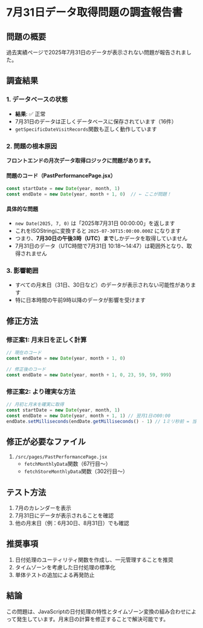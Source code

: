 # 7月31日データ取得問題の調査報告書

## 問題の概要
過去実績ページで2025年7月31日のデータが表示されない問題が報告されました。

## 調査結果

### 1. データベースの状態
- **結果**: ✅ 正常
- 7月31日のデータは正しくデータベースに保存されています（16件）
- `getSpecificDateVisitRecords`関数も正しく動作しています

### 2. 問題の根本原因
**フロントエンドの月次データ取得ロジックに問題があります。**

#### 問題のコード（PastPerformancePage.jsx）
```javascript
const startDate = new Date(year, month, 1)
const endDate = new Date(year, month + 1, 0)  // ← ここが問題！
```

#### 具体的な問題
- `new Date(2025, 7, 0)` は「2025年7月31日 00:00:00」を返します
- これをISOStringに変換すると `2025-07-30T15:00:00.000Z` になります
- つまり、**7月30日の午後3時（UTC）まで**しかデータを取得していません
- 7月31日のデータ（UTC時間で7月31日 10:18〜14:47）は範囲外となり、取得されません

### 3. 影響範囲
- すべての月末日（31日、30日など）のデータが表示されない可能性があります
- 特に日本時間の午前9時以降のデータが影響を受けます

## 修正方法

### 修正案1: 月末日を正しく計算
```javascript
// 現在のコード
const endDate = new Date(year, month + 1, 0)

// 修正後のコード
const endDate = new Date(year, month + 1, 0, 23, 59, 59, 999)
```

### 修正案2: より確実な方法
```javascript
// 月初と月末を確実に取得
const startDate = new Date(year, month, 1)
const endDate = new Date(year, month + 1, 1) // 翌月1日の00:00
endDate.setMilliseconds(endDate.getMilliseconds() - 1) // 1ミリ秒前 = 当月末の23:59:59.999
```

## 修正が必要なファイル
1. `/src/pages/PastPerformancePage.jsx`
   - `fetchMonthlyData`関数（67行目〜）
   - `fetchStoreMonthlyData`関数（302行目〜）

## テスト方法
1. 7月のカレンダーを表示
2. 7月31日にデータが表示されることを確認
3. 他の月末日（例：6月30日、8月31日）でも確認

## 推奨事項
1. 日付処理のユーティリティ関数を作成し、一元管理することを推奨
2. タイムゾーンを考慮した日付処理の標準化
3. 単体テストの追加による再発防止

## 結論
この問題は、JavaScriptの日付処理の特性とタイムゾーン変換の組み合わせによって発生しています。月末日の計算を修正することで解決可能です。